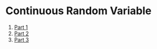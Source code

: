 # Continuous Random Variable
1. [Part 1](./Part%201/index.md)
2. [Part 2](./Part%202/index.md)
3. [Part 3](./Part%203/index.md)

